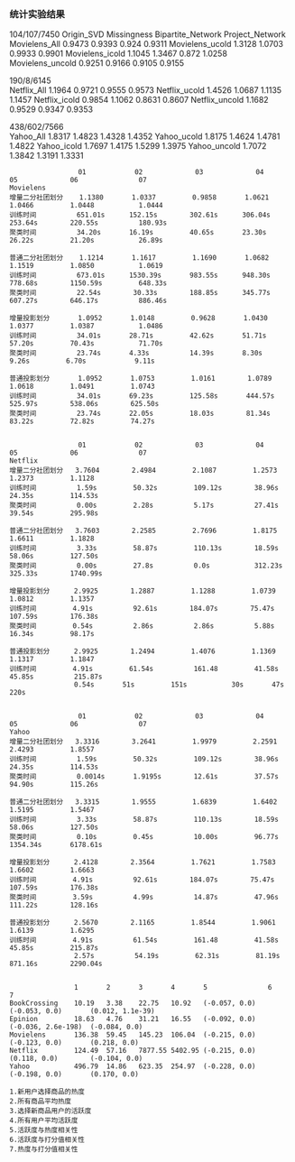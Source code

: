### 统计实验结果
104/107/7450	Origin_SVD	Missingness	Bipartite_Network	Project_Network
Movielens_All	0.9473	0.9393	0.924	0.9311
Movielens_ucold	1.3128	1.0703	0.9933	0.9901
Movielens_icold	1.1045	1.3467	0.872	1.0258
Movielens_uncold	0.9251	0.9166	0.9105	0.9155
				
190/8/6145				
Netflix_All	1.1964	0.9721	0.9555	0.9573
Netflix_ucold	1.4526	1.0687	1.1135	1.1457
Netflix_icold	0.9854	1.1062	0.8631	0.8607
Netflix_uncold	1.1682	0.9529	0.9347	0.9353
				
438/602/7566				
Yahoo_All	1.8317	1.4823	1.4328	1.4352
Yahoo_ucold	1.8175	1.4624	1.4781	1.4822
Yahoo_icold	1.7697	1.4175	1.5299	1.3975
Yahoo_uncold	1.7072	1.3842	1.3191	1.3331


                     01            02             03             04           05             06               07    
    Movielens      
    增量二分社团划分    1.1380       1.0337         0.9858       1.0621         1.0466         1.0448           1.0444
    训练时间          651.01s      152.15s        302.61s      306.04s        253.64s        220.55s          180.93s
    聚类时间          34.20s       16.19s         40.65s       23.30s         26.22s         21.20s           26.89s
                    
    普通二分社团划分    1.1214       1.1617         1.1690       1.0682         1.1519         1.0850           1.0619
    训练时间          673.01s      1530.39s       983.55s      948.30s        778.68s        1150.59s         648.33s
    聚类时间          22.54s        30.33s        188.85s      345.77s        607.27s        646.17s          886.46s
                     
    增量投影划分       1.0952       1.0148         0.9628       1.0430        1.0377         1.0387           1.0486
    训练时间          34.01s       28.71s         42.62s       51.71s         57.20s         70.43s           71.70s
    聚类时间          23.74s       4.33s          14.39s       8.30s          9.26s         6.70s            9.11s
    
    普通投影划分       1.0952       1.0753         1.0161        1.0789        1.0618         1.0491         1.0743
    训练时间          34.01s       69.23s         125.58s       444.57s       525.97s        538.06s        625.50s
    聚类时间          23.74s       22.05s         18.03s        81.34s        83.22s         72.82s         74.27s
    
    
                     01            02             03             04           05             06               07    
    Netflix      
    增量二分社团划分   3.7604        2.4984         2.1087         1.2573       1.2373         1.1128
    训练时间          1.59s         50.32s         109.12s        38.96s       24.35s         114.53s
    聚类时间          0.00s         2.28s          5.17s          27.41s       39.54s         295.98s
    
    普通二分社团划分   3.7603        2.2585         2.7696         1.8175       1.6611         1.1828
    训练时间          3.33s         58.87s         110.13s        18.59s       58.06s         127.50s    
    聚类时间          0.00s         27.8s          0.0s           312.23s      325.33s        1740.99s
    
    增量投影划分      2.9925        1.2887         1.1288         1.0739        1.0812         1.1357
    训练时间         4.91s          92.61s        184.07s        75.47s        107.59s        176.38s  
    聚类时间         0.54s          2.86s          2.86s          5.88s         16.34s         98.17s
    
    普通投影划分      2.9925        1.2494         1.4076         1.1369        1.1317         1.1847
    训练时间         4.91s         61.54s          161.48         41.58s       45.85s          215.87s
    				0.54s	    51s		    151s		   30s		 47s		 220s
    				
    				
                     01            02             03             04           05             06               07    
    Yahoo      
    增量二分社团划分   3.3316        3.2641         1.9979         2.2591       2.4293         1.8557
    训练时间          1.59s         50.32s         109.12s        38.96s       24.35s         114.53s
    聚类时间          0.0014s       1.9195s        12.61s         37.57s       94.90s         115.26s
    
    普通二分社团划分   3.3315        1.9555         1.6839         1.6402       1.5195         1.5467
    训练时间          3.33s         58.87s         110.13s        18.59s       58.06s         127.50s    
    聚类时间          0.10s         0.45s          10.00s         96.77s       1354.34s       6178.61s
    
    增量投影划分      2.4128        2.3564         1.7621         1.7583        1.6602         1.6663
    训练时间         4.91s          92.61s        184.07s        75.47s        107.59s        176.38s  
    聚类时间         3.59s          4.99s          14.87s         47.96s        111.22s        128.16s
    
    普通投影划分      2.5670        2.1165         1.8544         1.9061        1.6139         1.6295
    训练时间         4.91s          61.54s         161.48         41.58s        45.85s         215.87s
    				2.57s	       54.19s		  62.31s         81.19s		   871.16s		  2290.04s
    				
    				
    	            1       2       3       4       5               6                   7
    BookCrossing	10.19	3.38	22.75	10.92	(-0.057, 0.0)	(-0.053, 0.0)	    (0.012, 1.1e-39)
    Epinion	        18.63	4.76	31.21	16.55	(-0.092, 0.0)	(-0.036, 2.6e-198)	(-0.084, 0.0)
    Movielens	    136.38	59.45	145.23	106.04	(-0.215, 0.0)	(-0.123, 0.0)	    (0.218, 0.0)
    Netflix	        124.49	57.16	7877.55	5402.95	(-0.215, 0.0)	(0.118, 0.0)	    (-0.104, 0.0)
    Yahoo           496.79  14.86   623.35  254.97  (-0.228, 0.0)   (-0.198, 0.0)       (0.170, 0.0)

    1.新用户选择商品的热度	
    2.所有商品平均热度	
    3.选择新商品用户的活跃度	
    4.所有用户平均活跃度	
    5.活跃度与热度相关性	
    6.活跃度与打分值相关性	
    7.热度与打分值相关性
    
